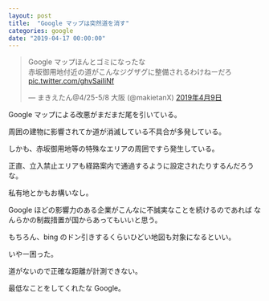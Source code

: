 ```yaml
---
layout: post
title:  "Google マップは突然道を消す"
categories: google
date: "2019-04-17 00:00:00"
---
```


<blockquote class="twitter-tweet" data-lang="ja"><p lang="ja" dir="ltr">Google マップほんとゴミになったな<br>赤坂御用地付近の道がこんなジグザグに整備されるわけねーだろ <a href="https://t.co/ghvSaiIiNf">pic.twitter.com/ghvSaiIiNf</a></p>&mdash; まきえたん@4/25-5/8 大阪 (@makietanX) <a href="https://twitter.com/makietanX/status/1115505888343650305?ref_src=twsrc%5Etfw">2019年4月9日</a></blockquote>
<script async src="https://platform.twitter.com/widgets.js" charset="utf-8"></script>

Google マップによる改悪がまだまだ尾を引いている。

周囲の建物に影響されてか道が消滅している不具合が多発している。

しかも、赤坂御用地等の特殊なエリアの周囲ですら発生している。

正直、立入禁止エリアも経路案内で通過するように設定されたりするんだろうな。

私有地とかもお構いなし。

Google ほどの影響力のある企業がこんなに不誠実なことを続けるのであれば
なんらかの制裁措置が国からあってもいいと思う。

もちろん、bing のドン引きするくらいひどい地図も対象になるといい。

いやー困った。

道がないので正確な距離が計測できない。

最低なことをしてくれたな Google。